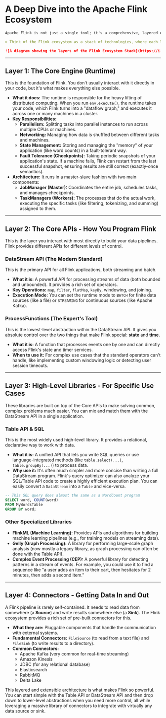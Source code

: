 # A Deep Dive into the Apache Flink Ecosystem


````markdown
Apache Flink is not just a single tool; it's a comprehensive, layered ecosystem designed for **stateful stream processing**. This means it's built from the ground up to handle continuous, never-ending data streams while remembering information (state) across events. Its powerful architecture also allows it to process bounded data (batches) with the same engine.

> Think of the Flink ecosystem as a stack of technologies, where each layer provides a different level of abstraction.

![A diagram showing the layers of the Flink Ecosystem Stack](https://i.imgur.com/2sZkL1e.png)

````
---
## Layer 1: The Core Engine (Runtime)

This is the foundation of Flink. You don't usually interact with it directly in your code, but it's what makes everything else possible.
* **What it does:** The runtime is responsible for the heavy lifting of distributed computing. When you run `env.execute()`, the runtime takes your code, which Flink turns into a "dataflow graph," and executes it across one or many machines in a cluster.
* **Key Responsibilities:**
    * **Parallelism:** Splitting tasks into parallel instances to run across multiple CPUs or machines.
    * **Networking:** Managing how data is shuffled between different tasks and machines.
    * **State Management:** Storing and managing the "memory" of your application (like word counts) in a fault-tolerant way.
    * **Fault Tolerance (Checkpoints):** Taking periodic snapshots of your application's state. If a machine fails, Flink can restart from the last successful snapshot, ensuring results are still correct (exactly-once semantics).
* **Architecture:** It runs in a master-slave fashion with two main components:
    * **JobManager (Master):** Coordinates the entire job, schedules tasks, and manages checkpoints.
    * **TaskManagers (Workers):** The processes that do the actual work, executing the specific tasks (like filtering, tokenizing, and summing) assigned to them.

---

## Layer 2: The Core APIs - How You Program Flink

This is the layer you interact with most directly to build your data pipelines. Flink provides different APIs for different levels of control.

### DataStream API (The Modern Standard)

This is the primary API for all Flink applications, both streaming and batch.

* **What it is:** A powerful API for processing streams of data (both bounded and unbounded). It provides a rich set of operators.
* **Key Operations:** `map`, `filter`, `flatMap`, `keyBy`, windowing, and joining.
* **Execution Mode:** You can set the runtime mode to `BATCH` for finite data sources (like a file) or `STREAMING` for continuous sources (like Apache Kafka).

### ProcessFunctions (The Expert's Tool)

This is the lowest-level abstraction within the DataStream API. It gives you absolute control over the two things that make Flink special: **state** and **time**.

* **What it is:** A function that processes events one by one and can directly access Flink's state and timer services.
* **When to use it:** For complex use cases that the standard operators can't handle, like implementing custom windowing logic or detecting user session timeouts.

---

## Layer 3: High-Level Libraries - For Specific Use Cases

These libraries are built on top of the Core APIs to make solving common, complex problems much easier. You can mix and match them with the DataStream API in a single application.

### Table API & SQL

This is the most widely used high-level library. It provides a relational, declarative way to work with data.

* **What it is:** A unified API that lets you write SQL queries or use language-integrated methods (like `table.select(...)`, `table.groupBy(...)`) to process data.
* **Why use it:** It's often much simpler and more concise than writing a full DataStream program. Flink's query optimizer can also analyze your SQL/Table API code to create a highly efficient execution plan. You can easily convert a `DataStream` into a `Table` and vice-versa.

```sql
-- This SQL query does almost the same as a WordCount program
SELECT word, COUNT(word)
FROM MyWordsTable
GROUP BY word;
````

### Other Specialized Libraries

* **FlinkML (Machine Learning):** Provides APIs and algorithms for building machine learning pipelines (e.g., for training models on streaming data).
* **Gelly (Graph Processing):** A library for performing large-scale graph analysis (now mostly a legacy library, as graph processing can often be done with the Table API).
* **Complex Event Processing (CEP):** A powerful library for detecting patterns in a stream of events. For example, you could use it to find a sequence like "a user adds an item to their cart, then hesitates for 2 minutes, then adds a second item."

-----

## Layer 4: Connectors - Getting Data In and Out

A Flink pipeline is rarely self-contained. It needs to read data from somewhere (a **Source**) and write results somewhere else (a **Sink**). The Flink ecosystem provides a rich set of pre-built connectors for this.

* **What they are:** Pluggable components that handle the communication with external systems.
* **Fundamental Connectors:** `FileSource` (to read from a text file) and `FileSink` (to write results to a directory).
* **Common Connectors:**
    * Apache Kafka (very common for real-time streaming)
    * Amazon Kinesis
    * JDBC (for any relational database)
    * Elasticsearch
    * RabbitMQ
    * Delta Lake

This layered and extensible architecture is what makes Flink so powerful. You can start simple with the Table API or DataStream API and then drop down to lower-level abstractions when you need more control, all while leveraging a massive library of connectors to integrate with virtually any data source or sink.

```
```